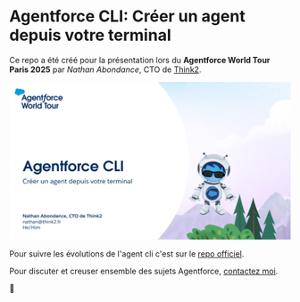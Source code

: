 # Agentforce CLI: Créer un agent depuis votre terminal

Ce repo a été créé pour la présentation lors du __Agentforce World Tour Paris 2025__ par _Nathan Abondance_, CTO de [Think2](https://www.think2.ai/).

[![Voir la présentation sur SpeakerDeck](./images/SlidesCover.png)](https://speakerdeck.com/nabondance/agentforce-world-tour-25-agentforce-cli-2)


Pour suivre les évolutions de l'agent cli c'est sur le [repo officiel](https://github.com/salesforcecli/plugin-agent).

Pour discuter et creuser ensemble des sujets Agentforce, [contactez moi](https://www.linkedin.com/in/nabondance/).

🫶